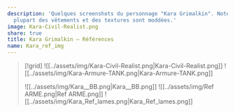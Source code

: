 ```yaml
---
description: 'Quelques screenshots du personnage "Kara Grimalkin". Notes : La
  plupart des vêtements et des textures sont moddées.'
image: Kara-Civil-Realist.png
share: true
title: Kara Grimalkin — Références
name: Kara_ref_img
---
```



> [!grid]
> ![[../assets/img/Kara-Civil-Realist.png|Kara-Civil-Realist.png]]
> ![[../assets/img/Kara-Armure-TANK.png|Kara-Armure-TANK.png]]
>
> ![[../assets/img/Kara__BB.png|Kara__BB.png]]
> ![[../assets/img/Ref ARME.png|Ref ARME.png]]
> ![[../assets/img/Kara_Ref_lames.png|Kara_Ref_lames.png]]